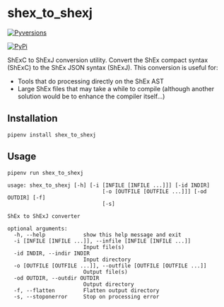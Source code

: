 # shex_to_shexj

[![Pyversions](https://img.shields.io/pypi/pyversions/shex_to_shexj.svg)](https://pypi.python.org/pypi/shex_to_shexj)

[![PyPi](https://img.shields.io/pypi/v/shex_to_shexj.svg)](https://pypi.python.org/pypi/shex_to_shexj)


ShExC to ShExJ conversion utility.  Convert the ShEx compact syntax (ShExC) to the ShEx JSON syntax (ShExJ). This
conversion is useful for:
* Tools that do processing directly on the ShEx AST
* Large ShEx files that may take a while to compile (although another solution would be to enhance the compiler 
itself...)

## Installation
`pipenv install shex_to_shexj`

## Usage
`pipenv run shex_to_shexj`

```
usage: shex_to_shexj [-h] [-i [INFILE [INFILE ...]]] [-id INDIR]
                              [-o [OUTFILE [OUTFILE ...]]] [-od OUTDIR] [-f]
                              [-s]

ShEx to ShExJ converter

optional arguments:
  -h, --help            show this help message and exit
  -i [INFILE [INFILE ...]], --infile [INFILE [INFILE ...]]
                        Input file(s)
  -id INDIR, --indir INDIR
                        Input directory
  -o [OUTFILE [OUTFILE ...]], --outfile [OUTFILE [OUTFILE ...]]
                        Output file(s)
  -od OUTDIR, --outdir OUTDIR
                        Output directory
  -f, --flatten         Flatten output directory
  -s, --stoponerror     Stop on processing error

```


